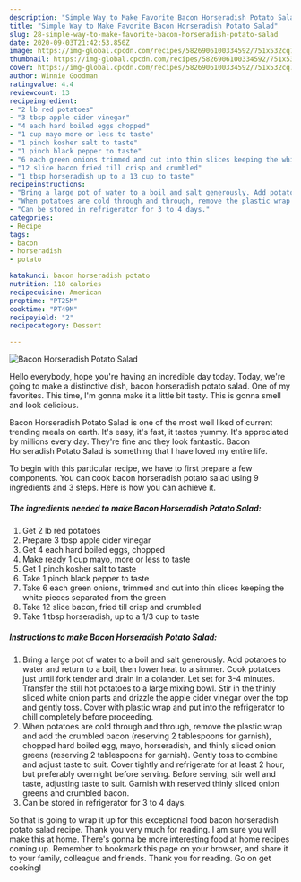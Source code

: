 ```yaml
---
description: "Simple Way to Make Favorite Bacon Horseradish Potato Salad"
title: "Simple Way to Make Favorite Bacon Horseradish Potato Salad"
slug: 28-simple-way-to-make-favorite-bacon-horseradish-potato-salad
date: 2020-09-03T21:42:53.850Z
image: https://img-global.cpcdn.com/recipes/5826906100334592/751x532cq70/bacon-horseradish-potato-salad-recipe-main-photo.jpg
thumbnail: https://img-global.cpcdn.com/recipes/5826906100334592/751x532cq70/bacon-horseradish-potato-salad-recipe-main-photo.jpg
cover: https://img-global.cpcdn.com/recipes/5826906100334592/751x532cq70/bacon-horseradish-potato-salad-recipe-main-photo.jpg
author: Winnie Goodman
ratingvalue: 4.4
reviewcount: 13
recipeingredient:
- "2 lb red potatoes"
- "3 tbsp apple cider vinegar"
- "4 each hard boiled eggs chopped"
- "1 cup mayo more or less to taste"
- "1 pinch kosher salt to taste"
- "1 pinch black pepper to taste"
- "6 each green onions trimmed and cut into thin slices keeping the white pieces separated from the green"
- "12 slice bacon fried till crisp and crumbled"
- "1 tbsp horseradish up to a 13 cup to taste"
recipeinstructions:
- "Bring a large pot of water to a boil and salt generously. Add potatoes to water and return to a boil, then lower heat to a simmer.   Cook potatoes just until fork tender and drain in a colander. Let set for 3-4 minutes. Transfer the still hot potatoes to a large mixing bowl. Stir in the thinly sliced white onion parts and drizzle the apple cider vinegar over the top and gently toss. Cover with plastic wrap and put into the refrigerator to chill completely before proceeding."
- "When potatoes are cold through and through, remove the plastic wrap and add the crumbled bacon (reserving 2 tablespoons for garnish), chopped hard boiled egg, mayo, horseradish, and thinly sliced onion greens (reserving 2 tablespoons for garnish). Gently toss to combine and adjust taste to suit. Cover tightly and refrigerate for at least 2 hour, but preferably overnight before serving. Before serving, stir well and taste, adjusting taste to suit. Garnish with reserved thinly sliced onion greens and crumbled bacon."
- "Can be stored in refrigerator for 3 to 4 days."
categories:
- Recipe
tags:
- bacon
- horseradish
- potato

katakunci: bacon horseradish potato 
nutrition: 118 calories
recipecuisine: American
preptime: "PT25M"
cooktime: "PT49M"
recipeyield: "2"
recipecategory: Dessert

---
```



![Bacon Horseradish Potato Salad](https://img-global.cpcdn.com/recipes/5826906100334592/751x532cq70/bacon-horseradish-potato-salad-recipe-main-photo.jpg)

Hello everybody, hope you're having an incredible day today. Today, we're going to make a distinctive dish, bacon horseradish potato salad. One of my favorites. This time, I'm gonna make it a little bit tasty. This is gonna smell and look delicious.

Bacon Horseradish Potato Salad is one of the most well liked of current trending meals on earth. It's easy, it's fast, it tastes yummy. It's appreciated by millions every day. They're fine and they look fantastic. Bacon Horseradish Potato Salad is something that I have loved my entire life.




To begin with this particular recipe, we have to first prepare a few components. You can cook bacon horseradish potato salad using 9 ingredients and 3 steps. Here is how you can achieve it.

##### The ingredients needed to make Bacon Horseradish Potato Salad:

1. Get 2 lb red potatoes
1. Prepare 3 tbsp apple cider vinegar
1. Get 4 each hard boiled eggs, chopped
1. Make ready 1 cup mayo, more or less to taste
1. Get 1 pinch kosher salt to taste
1. Take 1 pinch black pepper to taste
1. Take 6 each green onions, trimmed and cut into thin slices keeping the white pieces separated from the green
1. Take 12 slice bacon, fried till crisp and crumbled
1. Take 1 tbsp horseradish, up to a 1/3 cup to taste




##### Instructions to make Bacon Horseradish Potato Salad:

1. Bring a large pot of water to a boil and salt generously. Add potatoes to water and return to a boil, then lower heat to a simmer.   Cook potatoes just until fork tender and drain in a colander. Let set for 3-4 minutes. Transfer the still hot potatoes to a large mixing bowl. Stir in the thinly sliced white onion parts and drizzle the apple cider vinegar over the top and gently toss. Cover with plastic wrap and put into the refrigerator to chill completely before proceeding.
1. When potatoes are cold through and through, remove the plastic wrap and add the crumbled bacon (reserving 2 tablespoons for garnish), chopped hard boiled egg, mayo, horseradish, and thinly sliced onion greens (reserving 2 tablespoons for garnish). Gently toss to combine and adjust taste to suit. Cover tightly and refrigerate for at least 2 hour, but preferably overnight before serving. Before serving, stir well and taste, adjusting taste to suit. Garnish with reserved thinly sliced onion greens and crumbled bacon.
1. Can be stored in refrigerator for 3 to 4 days.




So that is going to wrap it up for this exceptional food bacon horseradish potato salad recipe. Thank you very much for reading. I am sure you will make this at home. There's gonna be more interesting food at home recipes coming up. Remember to bookmark this page on your browser, and share it to your family, colleague and friends. Thank you for reading. Go on get cooking!
